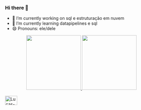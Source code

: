 ### Hi there 👋
- 🔭 I’m currently working on  sql e estruturação em nuvem
- 🌱 I’m currently learning  datapipelines e sql
- 😄 Pronouns: ele/dele

<div align="center">
  <a href="https://github.com/LucasPitagoras">
  <img height="180em" src="https://github-readme-stats.vercel.app/api?username=LucasPitagoras&show_icons=true&theme=dracula&include_all_commits=true&count_private=true"/>
  <img height="180em" src="https://github-readme-stats.vercel.app/api/top-langs/?username=LucasPitagoras&layout=compact&langs_count=7&theme=dracula"/>
</div>
<div style="display: inline_block"><br>
  <img align="center" alt="Lucas-Python" height="30" width="40" src="https://cdn.jsdelivr.net/gh/devicons/devicon/icons/adonisjs/adonisjs-original.svg" >
</div>
